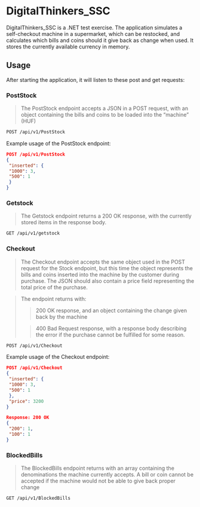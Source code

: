 # DigitalThinkers_SSC

DigitalThinkers_SSC is a .NET test exercise. The application simulates a self-checkout machine in a supermarket, which can be restocked,
and calculates which bills and coins should it give back as change when used. It stores the currently available currency in memory.

## Usage

After starting the application, it will listen to these post and get requests:

### PostStock
> The PostStock endpoint accepts a JSON in a POST request, with an object containing the bills and coins to be
loaded into the “machine” (HUF)

```bash
POST /api/v1/PostStock
```
Example usage of the PostStock endpoint:
```json
POST /api/v1/PostStock
{
 "inserted": {
 "1000": 3,
 "500": 1
 }
}
```
### Getstock 
> The Getstock endpoint returns a 200 OK response, with the currently stored items in the response body.

```bash
GET /api/v1/getstock
```
### Checkout 
> The Checkout endpoint accepts the same object used in the POST request for the Stock endpoint, but this time the
object represents the bills and coins inserted into the machine by the customer during purchase. The JSON
should also contain a price field representing the total price of the purchase.

> The endpoint returns with:
>> 200 OK response, and an object containing the change given back by the machine
>
>> 400 Bad Request response, with a response body describing the error if the purchase cannot be
fulfilled for some reason.


```bash
POST /api/v1/Checkout
```
Example usage of the Checkout endpoint:
```json
POST /api/v1/Checkout
{
 "inserted": {
 "1000": 3,
 "500": 1
 },
 "price": 3200
}
```
```json
Response: 200 OK
{
 "200": 1,
 "100": 1
}
```
### BlockedBills
> The BlockedBills endpoint returns with an array containing the
denominations the machine currently accepts. A bill or coin cannot be accepted if the machine would not be
able to give back proper change

```bash
GET /api/v1/BlockedBills
```
